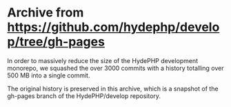 # Archive from https://github.com/hydephp/develop/tree/gh-pages

In order to massively reduce the size of the HydePHP development monorepo, we squashed the over 3000 commits with a history totalling over 500 MB into a single commit.

The original history is preserved in this archive, which is a snapshot of the gh-pages branch of the HydePHP/develop repository.
